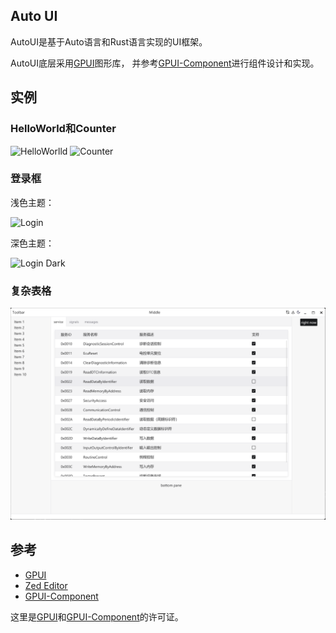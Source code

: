 ## Auto UI

AutoUI是基于Auto语言和Rust语言实现的UI框架。

AutoUI底层采用[GPUI](https://www.gpui.rs/)图形库，
并参考[GPUI-Component](https://github.com/longbridgeapp/gpui-component)进行组件设计和实现。

## 实例

### HelloWorld和Counter

<p float="left">
    <img src="https://foruda.gitee.com/images/1730020919636079815/3c8f4d9e_142056.png" alt="HelloWorlld" width="300"/>
    <img src="https://foruda.gitee.com/images/1730021021429704035/4625e3ce_142056.png" alt="Counter" width="300"/>
</p>

### 登录框

浅色主题：

![Login](https://foruda.gitee.com/images/1730020177031951332/d2cae60b_142056.png "Login")

深色主题：

![Login Dark](https://foruda.gitee.com/images/1730020232074825410/43d51b5c_142056.png "Login Dark")

### 复杂表格

![Tables](./assets/table.png)

## 参考

- [GPUI](https://gpui.rs)
- [Zed Editor](https://zed.dev/)
- [GPUI-Component](https://github.com/longbridgeapp/gpui-component)

这里是[GPUI](references/LICENSE_GPUI)和[GPUI-Component](references/LICENSE_GPUI-Component)的许可证。
